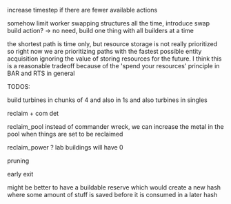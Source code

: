 increase timestep if there are fewer available actions

somehow limit worker swapping structures all the time, introduce swap build action? -> no need, build one thing with all builders at a time

the shortest path is time only, but resource storage is not really prioritized so right now we are prioritizing paths with the fastest possible entity acquisition ignoring the value of storing resources for the future. I think this is a reasonable tradeoff because of the 'spend your resources' principle in BAR and RTS in general

TODOS:

build turbines in chunks of 4 and also in 1s
and also turbines in singles

reclaim + com det

reclaim_pool instead of commander wreck, we can increase the metal in the pool when things are set to be reclaimed

reclaim_power ? lab buildings will have 0

pruning

early exit

might be better to have a buildable reserve which would create a new hash where some amount of stuff is saved before it is consumed in a later hash